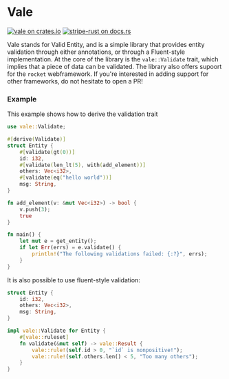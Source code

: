 # Vale

[![vale on crates.io](https://img.shields.io/crates/v/vale.svg)](https://crates.io/crates/vale)
[![stripe-rust on docs.rs](https://docs.rs/vale/badge.svg)](https://docs.rs/vale)

Vale stands for Valid Entity, and is a simple library that provides entity validation through either annotations, or through a Fluent-style implementation. At the core of the library is the `vale::Validate` trait, which implies that a piece of data can be validated. The library also offers supoort for the `rocket` webframework. If you're interested in adding support for other frameworks, do not hesitate to open a PR!

### Example
This example shows how to derive the validation trait
```rust
use vale::Validate;

#[derive(Validate)]
struct Entity {
    #[validate(gt(0))]
    id: i32,
    #[validate(len_lt(5), with(add_element))]
    others: Vec<i32>,
    #[validate(eq("hello world"))]
    msg: String,
}

fn add_element(v: &mut Vec<i32>) -> bool {
    v.push(3);
    true
}

fn main() {
    let mut e = get_entity();
    if let Err(errs) = e.validate() {
        println!("The following validations failed: {:?}", errs);
    }
}
```
It is also possible to use fluent-style validation:
```rust
struct Entity {
    id: i32,
    others: Vec<i32>,
    msg: String,
}

impl vale::Validate for Entity {
    #[vale::ruleset]
    fn validate(&mut self) -> vale::Result {
        vale::rule!(self.id > 0, "`id` is nonpositive!");
        vale::rule!(self.others.len() < 5, "Too many others");
    }
}
```